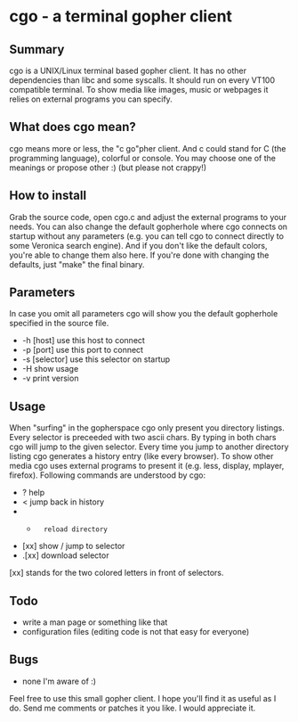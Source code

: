 cgo - a terminal gopher client
==============================

Summary
-------

cgo is a UNIX/Linux terminal based gopher client. It has no other
dependencies than libc and some syscalls. It should run on every
VT100 compatible terminal. To show media like images, music or
webpages it relies on external programs you can specify.


What does cgo mean?
-------------------

cgo means more or less, the "c go"pher client. And c could
stand for C (the programming language), colorful or console.
You may choose one of the meanings or propose other :)
(but please not crappy!)


How to install
--------------

Grab the source code, open cgo.c and adjust the external programs
to your needs. You can also change the default gopherhole where
cgo connects on startup without any parameters (e.g. you can
tell cgo to connect directly to some Veronica search engine).
And if you don't like the default colors, you're able to change
them also here.
If you're done with changing the defaults, just "make" the
final binary.


Parameters
----------

In case you omit all parameters cgo will show you the default
gopherhole specified in the source file.

 * -h [host]        use this host to connect
 * -p [port]        use this port to connect
 * -s [selector]    use this selector on startup
 * -H               show usage
 * -v               print version


Usage
-----

 When "surfing" in the gopherspace cgo only present you
 directory listings. Every selector is preceeded with two
 ascii chars. By typing in both chars cgo will jump to
 the given selector. Every time you jump to another
 directory listing cgo generates a history entry (like every
 browser). To show other media cgo uses external programs
 to present it (e.g. less, display, mplayer, firefox).
 Following commands are understood by cgo:

  * ?       help
  * <       jump back in history
  * *       reload directory
  * [xx]    show / jump to selector
  * .[xx]   download selector

[xx] stands for the two colored letters in front of selectors.


Todo
----

 * write a man page or something like that
 * configuration files (editing code is not that easy for everyone)


Bugs
----

 * none I'm aware of :)


Feel free to use this small gopher client. I hope you'll
find it as useful as I do. Send me comments or patches it you
like. I would appreciate it.

